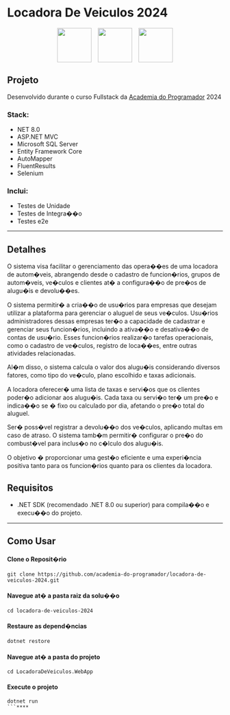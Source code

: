 # Locadora De Veiculos 2024

<div style="display: flex; justify-content: center; align-items: center; gap: 15px;">
	<img width="80" src="https://user-images.githubusercontent.com/25181517/121405754-b4f48f80-c95d-11eb-8893-fc325bde617f.png">
	<img width="80" src="https://learn.microsoft.com/pt-br/ef/core/what-is-new/ef-core-8.0/ef8.png">
	<img width="80" src="https://user-images.githubusercontent.com/25181517/184103699-d1b83c07-2d83-4d99-9a1e-83bd89e08117.png">

</div>


## Projeto
Desenvolvido durante o curso Fullstack da [Academia do Programador](https://www.academiadoprogramador.net) 2024

### Stack:
- NET 8.0
- ASP.NET MVC
- Microsoft SQL Server
- Entity Framework Core
- AutoMapper
- FluentResults
- Selenium

### Inclui:
- Testes de Unidade
- Testes de Integra��o
- Testes e2e
---

## Detalhes

O sistema visa facilitar o gerenciamento das opera��es de uma locadora de autom�veis,
abrangendo desde o cadastro de funcion�rios, grupos de autom�veis, ve�culos e clientes at� a
configura��o de pre�os de alugu�is e devolu��es.

O sistema permitir� a cria��o de usu�rios para empresas que desejam utilizar a plataforma para
gerenciar o aluguel de seus ve�culos. Usu�rios administradores dessas empresas ter�o a
capacidade de cadastrar e gerenciar seus funcion�rios, incluindo a ativa��o e desativa��o de
contas de usu�rio. Esses funcion�rios realizar�o tarefas operacionais, como o cadastro de ve�culos,
registro de loca��es, entre outras atividades relacionadas.

Al�m disso, o sistema calcula o valor dos alugu�is considerando diversos fatores, como tipo do
ve�culo, plano escolhido e taxas adicionais.

A locadora oferecer� uma lista de taxas e servi�os que os clientes poder�o adicionar aos alugu�is.
Cada taxa ou servi�o ter� um pre�o e indica��o se � fixo ou calculado por dia, afetando o pre�o
total do aluguel.

Ser� poss�vel registrar a devolu��o dos ve�culos, aplicando multas em caso de atraso. O sistema
tamb�m permitir� configurar o pre�o do combust�vel para inclus�o no c�lculo dos alugu�is.

O objetivo � proporcionar uma gest�o eficiente e uma experi�ncia positiva tanto para os
funcion�rios quanto para os clientes da locadora.

## Requisitos

- .NET SDK (recomendado .NET 8.0 ou superior) para compila��o e execu��o do projeto.
---
## Como Usar

#### Clone o Reposit�rio
```
git clone https://github.com/academia-do-programador/locadora-de-veiculos-2024.git
```

#### Navegue at� a pasta raiz da solu��o
```
cd locadora-de-veiculos-2024
```

#### Restaure as depend�ncias
```
dotnet restore
```

#### Navegue at� a pasta do projeto
```
cd LocadoraDeVeiculos.WebApp
```

#### Execute o projeto
```
dotnet run
```****
